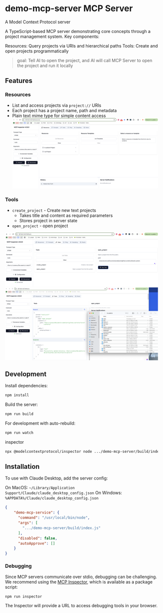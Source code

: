 # demo-mcp-server MCP Server

A Model Context Protocol server

A TypeScript-based MCP server demonstrating core concepts through a ​project management system. Key components:

​Resources: Query projects via URIs and hierarchical paths
​Tools: Create and open projects programmatically


>goal: Tell AI to open the project, and AI will call MCP Server to open the project and run it locally

## Features

### Resources
- List and access projects via `project://` URIs
- Each project has a project name, path and metadata
- Plain text mime type for simple content access
![Alt text](./resources/list_resources.png)

### Tools
- `create_project` - Create new text projects
  - Takes title and content as required parameters
  - Stores project in server state
- `open_project` - open project

![Alt text](./resources/open_project_1.png)
![Alt text](./resources/open_project_2.png)


## Development

Install dependencies:
```bash
npm install
```

Build the server:
```bash
npm run build
```

For development with auto-rebuild:
```bash
npm run watch
```

inspector
```bash
npx @modelcontextprotocol/inspector node .../demo-mcp-server/build/index.js
```



## Installation

To use with Claude Desktop, add the server config:

On MacOS: `~/Library/Application Support/Claude/claude_desktop_config.json`
On Windows: `%APPDATA%/Claude/claude_desktop_config.json`

```json
{
    "demo-mcp-service": {
      "command": "/usr/local/bin/node",
      "args": [
        ".../demo-mcp-server/build/index.js"
      ],
      "disabled": false,
      "autoApprove": []
    }
}
```

### Debugging

Since MCP servers communicate over stdio, debugging can be challenging. We recommend using the [MCP Inspector](https://github.com/modelcontextprotocol/inspector), which is available as a package script:

```bash
npm run inspector
```

The Inspector will provide a URL to access debugging tools in your browser.
